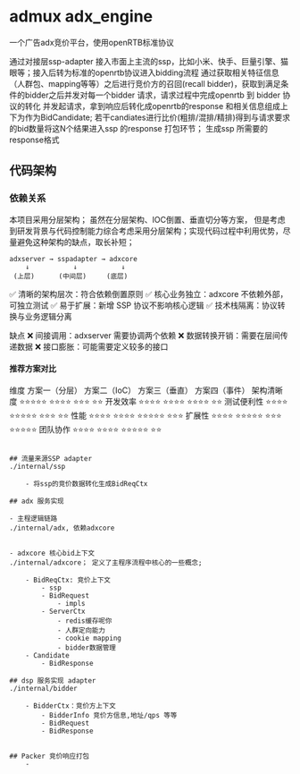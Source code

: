 # admux adx_engine

一个广告adx竞价平台，使用openRTB标准协议

通过对接层ssp-adapter 接入市面上主流的ssp，比如小米、快手、巨量引擎、猫眼等；接入后转为标准的openrtb协议进入bidding流程
通过获取相关特征信息（人群包、mapping等等）之后进行竞价方的召回(recall bidder)，获取到满足条件的bidder之后并发对每一个bidder
请求，请求过程中完成openrtb 到 bidder 协议的转化 并发起请求，拿到响应后转化成openrtb的response 和相关信息组成上下为作为BidCandidate;
若干candiates进行比价(粗排/混排/精排)得到与请求要求的bid数量将这N个结果进入ssp 的response 打包环节； 生成ssp 所需要的response格式


## 代码架构

### 依赖关系
本项目采用分层架构； 虽然在分层架构、IOC倒置、垂直切分等方案， 但是考虑到研发背景与代码控制能力综合考虑采用分层架构；实现代码过程中利用优势，尽量避免这种架构的缺点，取长补短；
``` 结构示例
adxserver → sspadapter → adxcore
    ↓           ↓           ↓
 (上层)      (中间层)     (底层)
 ```
✅ 清晰的架构层次：符合依赖倒置原则
✅ 核心业务独立：adxcore 不依赖外部，可独立测试
✅ 易于扩展：新增 SSP 协议不影响核心逻辑
✅ 技术栈隔离：协议转换与业务逻辑分离

缺点
❌ 间接调用：adxserver 需要协调两个依赖
❌ 数据转换开销：需要在层间传递数据
❌ 接口膨胀：可能需要定义较多的接口

#### 推荐方案对比
维度	      方案一（分层）	方案二（IoC）	方案三（垂直）	方案四（事件）
架构清晰度	  ⭐⭐⭐⭐⭐	⭐⭐⭐⭐	  ⭐⭐⭐	      ⭐⭐
开发效率	  ⭐⭐⭐⭐	  ⭐⭐⭐⭐	  ⭐⭐⭐⭐	   ⭐⭐
测试便利性	 ⭐⭐⭐⭐	   ⭐⭐⭐⭐⭐	⭐⭐⭐	      ⭐⭐
性能	     ⭐⭐⭐⭐	   ⭐⭐⭐⭐	   ⭐⭐⭐⭐⭐	 ⭐⭐⭐
扩展性	    ⭐⭐⭐⭐	  ⭐⭐⭐⭐⭐	 ⭐⭐⭐	     ⭐⭐⭐⭐⭐
团队协作	 ⭐⭐⭐⭐	   ⭐⭐⭐⭐	    ⭐⭐⭐⭐⭐	 ⭐⭐
```

## 流量来源SSP adapter
./internal/ssp

    - 将ssp的竞价数据转化生成BidReqCtx

## adx 服务实现

- 主程逻辑链路
./internal/adx, 依赖adxcore


- adxcore 核心bid上下文
./internal/adxcore； 定义了主程序流程中核心的一些概念;

    - BidReqCtx: 竞价上下文
        - ssp
        - BidRequest
            - impls
        - ServerCtx
            - redis缓存呢你
            - 人群定向能力
            - cookie mapping
            - bidder数据管理
    - Candidate
        - BidResponse

## dsp 服务实现 adapter
./internal/bidder

    - BidderCtx：竞价方上下文
        - BidderInfo 竞价方信息,地址/qps 等等
        - BidRequest
        - BidResponse


## Packer 竞价响应打包
    -
